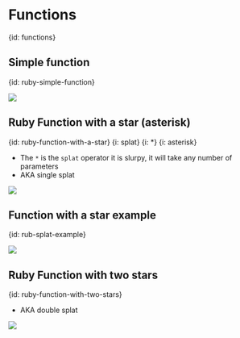 # Functions
{id: functions}

## Simple function
{id: ruby-simple-function}

![](examples/functions/rectangle.rb)

## Ruby Function with a star (asterisk)
{id: ruby-function-with-a-star}
{i: splat}
{i: *}
{i: asterisk}

* The `*` is the `splat` operator it is slurpy, it will take any number of parameters
* AKA single splat

![](examples/functions/splat.rb)

## Function with a star example
{id: rub-splat-example}

![](examples/functions/mysum.rb)

## Ruby Function with two stars
{id: ruby-function-with-two-stars}

* AKA double splat

![](examples/functions/double_star.rb)

